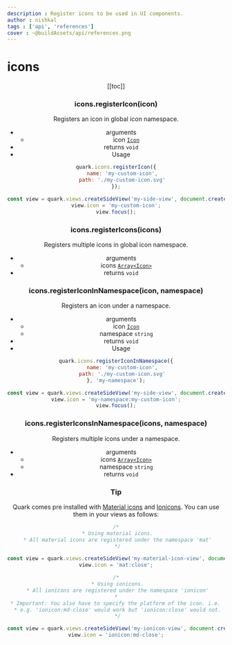 ```yaml
---
description : Register icons to be used in UI components.
author : nishkal
tags : ['api', 'references']
cover : ~@buildAssets/api/references.png
---
```


# icons
<Header/>
[[toc]]

### icons.registerIcon(icon)
Registers an icon in global icon namespace.
* arguments 
  * icon [`Icon`](/structures/icon.md)
* returns `void`
* Usage

```js
quark.icons.registerIcon({
    name: 'my-custom-icon',
    path: './my-custom-icon.svg'
});

const view = quark.views.createSideView('my-side-view', document.createElement('my-custom-element'));
view.icon = 'my-custom-icon';
view.focus();
```


### icons.registerIcons(icons)
Registers multiple icons in global icon namespace.
* arguments 
  * icons [`Array<Icon>`](/structures/icon.md)
* returns `void`


### icons.registerIconInNamespace(icon, namespace)
Registers an icon under a namespace.
* arguments 
  * icon [`Icon`](/structures/icon.md)
  * namespace `string`
* returns `void`
* Usage

```js
quark.icons.registerIconInNamespace({
    name: 'my-custom-icon',
    path: './my-custom-icon.svg'
}, 'my-namespace');

const view = quark.views.createSideView('my-side-view', document.createElement('my-custom-element'));
view.icon = 'my-namespace:my-custom-icon';
view.focus();
```


### icons.registerIconsInNamespace(icons, namespace)
Registers multiple icons under a namespace.
* arguments 
  * icons [`Array<Icon>`](/structures/icon.md)
  * namespace `string`
* returns `void`

### Tip
Quark comes pre installed with [Material icons](https://material.io/tools/icons/?style=baseline) and [Ionicons](https://ionicons.com/). You can use them in your views as follows:
```js
/*
 * Using material icons.
 * All material icons are registered under the namespace 'mat'
 */

const view = quark.views.createSideView('my-material-icon-view', document.createElement('my-custom-element'));
view.icon = 'mat:close';

/*
 * Using ionicons.
 * All ionicons are registered under the namespace 'ionicon'
 * 
 * Important: You also have to specify the platform of the icon. i.e. 'md-' or 'ios-' before the name of the icon.
 * e.g. 'ionicon:md-close' would work but 'ionicon:close' would not.
 */

const view = quark.views.createSideView('my-ionicon-view', document.createElement('my-custom-element'));
view.icon = 'ionicon:md-close';
```
